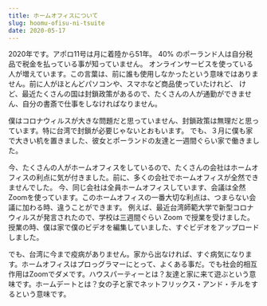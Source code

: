 ```yaml
---
title: ホームオフィスについて
slug: hoomu-ofisu-ni-tsuite
date: 2020-05-17
---
```


2020年です。アポロ11号は月に着陸から51年。
40% のポーランド人は自分税品で税金を払っている事が知っていません。
オンラインサービスを使っている人が増えています。この言葉は、前に誰も使用しなかったという意味ではありません。前に人がほとんどパソコンや、スマホなど商品使っていたけれど、
けど、最近たくさんの国は封鎖政策があるので、たくさんの人が通勤ができません、自分の書斎で仕事をしなければなりません。

僕はコロナウィルスが大きな問題だと思っていません、封鎖政策は無理だと思っています。特に台湾で封鎖が必要じゃないとおもいます。
でも、３月に僕も家で大きい机を置きました、彼女とポーランドの友達と一週間ぐらい家で働きました。

今、たくさんの人がホームオフィスをしているので、たくさんの会社はホームオフィスの利点に気が付きました。前に、多くの会社でホームオフィスが全然できませんでした。
今、同じ会社は全員ホームオフィスしています、会議は全然Zoomを使っています。このホームオフィスの一番大切な利点は、つまらない会議に加わる時、違うことができます。
例えば、最近台湾師範大学で新型コロナウィルスが発言されたので、学校は三週間ぐらい
Zoom
で授業を受けました。授業の時、僕は家で僕のビデオを編集していました、すぐビデオをアップロードしました。

でも、台湾に今まで疫病がありません。家から出なければ、すぐ病気になります。ホームオフィスはプロっグラマーにとって、よくある事だ。でも社会的相互作用はZoomでダメです。ハウスパーティーとは？友達と家に来て遊ぶという意味です。ホームデートとは？女の子と家でネットフリックス・アンド・チルをするという意味です。
